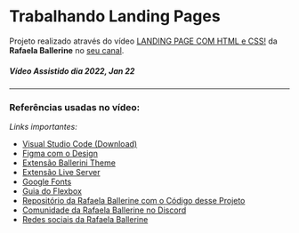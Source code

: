 # Trabalhando Landing Pages

Projeto realizado através do vídeo [LANDING PAGE COM HTML e CSS!](https://www.youtube.com/watch?v=llF6vD-RljE&ab_channel=RafaellaBallerini) da **Rafaela Ballerine** no [seu canal](https://www.youtube.com/channel/UC_-uuuZbY0AAt9CViNzvc-Q).

##### *Vídeo Assistido dia **2022, Jan 22***

---

### **Referências usadas no vídeo:**

*Links importantes:*

- [Visual Studio Code (Download)](https://code.visualstudio.com/Download)
- [Figma com o Design](https://www.figma.com/file/myqP66iQwzjwjrIAJyyrip/BalleBot?node-id=0%3A1)
- [Extensão Ballerini Theme](https://marketplace.visualstudio.com/items?itemName=BalleriniServer.ballerini-theme)
- [Extensão Live Server](https://marketplace.visualstudio.com/items?itemName=ritwickdey.LiveServer)
- [Google Fonts](https://fonts.google.com/)
- [Guia do Flexbox](https://css-tricks.com/snippets/css/a-guide-to-flexbox/)
- [Repositório da Rafaela Ballerine com o Código desse Projeto](https://github.com/rafaballerini/LandingPage)
- [Comunidade da Rafaela Ballerine no Discord](https://discord.com/invite/wagxzStdcR)
- [Redes sociais da Rafaela Ballerine](https://beacons.ai/rafaballerini)